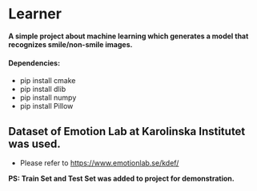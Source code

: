 # Learner
**A simple project about machine learning which generates a model that recognizes smile/non-smile images.**

#### Dependencies: 
* pip install cmake
* pip install dlib
* pip install numpy
* pip install Pillow

## Dataset of Emotion Lab at Karolinska Institutet was used.
* Please refer to https://www.emotionlab.se/kdef/


**PS: Train Set and Test Set was added to project for demonstration.**
